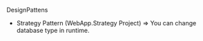 DesignPattens
- Strategy Pattern (WebApp.Strategy Project) => You can change database type in runtime.
